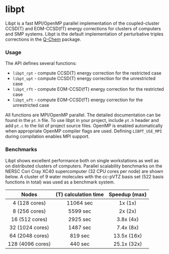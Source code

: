 # libpt

Libpt is a fast MPI/OpenMP parallel implementation of the coupled-cluster
CCSD(T) and EOM-CCSD(fT) energy corrections for clusters of computers and SMP
systems. Libpt is the default implementation of perturbative triples
corrections in the [Q-Chem](http://www.q-chem.com) package.

### Usage

The API defines several functions:

- `libpt_rpt` - compute CCSD(T) energy correction for the restricted case
- `libpt_upt` - compute CCSD(T) energy correction for the unrestricted case
- `libpt_rft` - compute EOM-CCSD(fT) energy correction for the restricted case
- `libpt_uft` - compute EOM-CCSD(fT) energy correction for the unrestricted case

All functions are MPI/OpenMP parallel. The detailed documentation can be found
in the `pt.h` file. To use libpt in your project, include `pt.h` header and add
`pt.c` to the list of project source files. OpenMP is enabled automatically
when appropriate OpenMP compiler flags are used. Defining `LIBPT_USE_MPI` during
compilation enables MPI support.

### Benchmarks

Libpt shows excellent performance both on single workstations as well as on
distributed clusters of computers. Parallel scalability benchmarks on the NERSC
Cori Cray XC40 supercomputer (32 CPU cores per node) are shown below. A cluster
of 9 water molecules with the cc-pVTZ basis set (522 basis functions in total)
was used as a benchmark system.

|      Nodes       | (T) calculation time | Speedup (max) |
|:----------------:|:--------------------:|:-------------:|
|   4  (128 cores) |            11064 sec |      1x  (1x) |
|   8  (256 cores) |             5599 sec |      2x  (2x) |
|  16  (512 cores) |             2925 sec |    3.8x  (4x) |
|  32 (1024 cores) |             1487 sec |    7.4x  (8x) |
|  64 (2048 cores) |              819 sec |   13.5x (16x) |
| 128 (4096 cores) |              440 sec |   25.1x (32x) |
